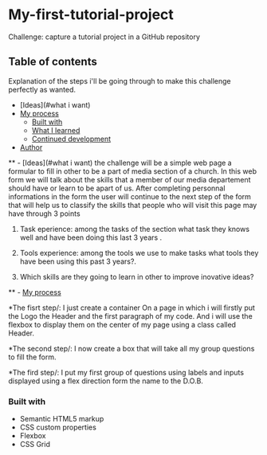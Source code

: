 # My-first-tutorial-project
Challenge: capture a tutorial project in a GitHub repository

## Table of contents
Explanation of the steps i'll be going through to make this challenge perfectly as wanted.

- [Ideas](#what i want)
- [My process](#my-process)
  - [Built with](#built-with)
  - [What I learned](#what-i-learned)
  - [Continued development](#continued-development)
- [Author](#author)


** - [Ideas](#what i want)
the challenge will be a simple web page a formular to fill in other to be a part of media section of a church.
In this web form we will talk about the skills that a member of our media departement should have or learn to be apart of us.
After completing personnal informations in the form the user will continue to the next step of the form that will help us to classify the skills that people who will visit this page may have through 3 points 
1. Task eperience: among the tasks of the section what task they knows well and have been doing this last 3 years .

2. Tools experience: among the tools we use to make tasks what tools they have been using this past 3 years?.

3. Which skills are they going to learn in other to improve inovative ideas?  

** - [My process](#my-process)

*The fisrt step/: I just create a container On a page in which i will firstly put the Logo the Header and the first paragraph of my code. And i will use the flexbox to display them on the center of my page using a class called Header.

*The second step/: I now create a box that will take all my group questions to fill the form.

*The fird step/: I put my first group of questions using labels and inputs displayed using a flex direction form the name to the D.O.B. 


### Built with
- Semantic HTML5 markup
- CSS custom properties
- Flexbox
- CSS Grid

